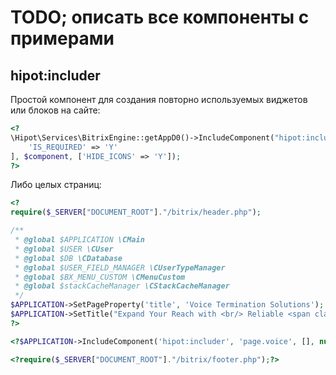 # TODO; описать все компоненты с примерами

## hipot:includer
Простой компонент для создания повторно используемых виджетов или блоков на сайте:

```php
<?
\Hipot\Services\BitrixEngine::getAppD0()->IncludeComponent("hipot:includer", "widget.input_xls_file", [
    'IS_REQUIRED' => 'Y'
], $component, ['HIDE_ICONS' => 'Y']);
?>
```

Либо целых страниц:
```php
<?
require($_SERVER["DOCUMENT_ROOT"]."/bitrix/header.php");

/**
 * @global $APPLICATION \CMain
 * @global $USER \CUser
 * @global $DB \CDatabase
 * @global $USER_FIELD_MANAGER \CUserTypeManager
 * @global $BX_MENU_CUSTOM \CMenuCustom
 * @global $stackCacheManager \CStackCacheManager
 */
$APPLICATION->SetPageProperty('title', 'Voice Termination Solutions');
$APPLICATION->SetTitle("Expand Your Reach with <br/> Reliable <span class=\"red-text\">Voice Termination Solutions</span>");
?>

<?$APPLICATION->IncludeComponent('hipot:includer', 'page.voice', [], null, ['HIDE_ICONS' => 'Y'])?>

<?require($_SERVER["DOCUMENT_ROOT"]."/bitrix/footer.php");?>
```